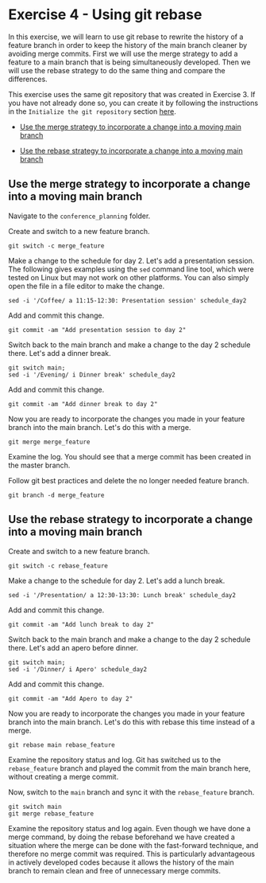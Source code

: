 # Exercise 4 - Using git rebase

In this exercise, we will learn to use git rebase to rewrite the history of a feature branch in order to keep the history of the main branch cleaner by avoiding merge commits. First we will use the merge strategy to add a feature to a main branch that is being simultaneously developed. Then we will use the rebase strategy to do the same thing and compare the differences.

This exercise uses the same git repository that was created in Exercise 3. If you have not already done so, you can create it by following the instructions in the `Initialize the git repository` section [here](./Exercise_3.md).

* [Use the merge strategy to incorporate a change into a moving main branch](#merge)

* [Use the rebase strategy to incorporate a change into a moving main branch](#rebase)

## Use the merge strategy to incorporate a change into a moving main branch <a name="merge"></a>

Navigate to the `conference_planning` folder.

Create and switch to a new feature branch.

```plaintext
git switch -c merge_feature
```

Make a change to the schedule for day 2. Let's add a presentation session. The following gives examples using the `sed` command line tool, which were tested on Linux but may not work on other platforms. You can also simply open the file in a file editor to make the change.

```plaintext
sed -i '/Coffee/ a 11:15-12:30: Presentation session' schedule_day2
```

Add and commit this change.

```plaintext
git commit -am "Add presentation session to day 2"
```

Switch back to the main branch and make a change to the day 2 schedule there. Let's add a dinner break.

```plaintext
git switch main;
sed -i '/Evening/ i Dinner break' schedule_day2
```

Add and commit this change.

```plaintext
git commit -am "Add dinner break to day 2"
```
Now you are ready to incorporate the changes you made in your feature branch into the main branch. Let's do this with a merge.

```plaintext
git merge merge_feature
```

Examine the log. You should see that a merge commit has been created in the master branch.  

Follow git best practices and delete the no longer needed feature branch.

```plaintext
git branch -d merge_feature
```

## Use the rebase strategy to incorporate a change into a moving main branch <a name="rebase"></a>

Create and switch to a new feature branch.

```plaintext
git switch -c rebase_feature
```

Make a change to the schedule for day 2. Let's add a lunch break.

```plaintext
sed -i '/Presentation/ a 12:30-13:30: Lunch break' schedule_day2
```

Add and commit this change.

```plaintext
git commit -am "Add lunch break to day 2"
```

Switch back to the main branch and make a change to the day 2 schedule there. Let's add an apero before dinner.

```plaintext
git switch main;
sed -i '/Dinner/ i Apero' schedule_day2
```

Add and commit this change.

```plaintext
git commit -am "Add Apero to day 2"
```

Now you are ready to incorporate the changes you made in your feature branch into the main branch. Let's do this with rebase this time instead of a merge.

```plaintext
git rebase main rebase_feature
```

Examine the repository status and log. Git has switched us to the `rebase_feature` branch and played the commit from the main branch here, without creating a merge commit.

Now, switch to the `main` branch and sync it with the `rebase_feature` branch.

```plaintext
git switch main
git merge rebase_feature
```

Examine the repository status and log again. Even though we have done a merge command, by doing the rebase beforehand we have created a situation where the merge can be done with the fast-forward technique, and therefore no merge commit was required. This is particularly advantageous in actively developed codes because it allows the history of the main branch to remain clean and free of unnecessary merge commits.  
